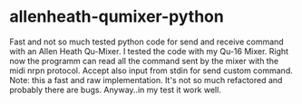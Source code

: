 # allenheath-qumixer-python
Fast and not so much tested python code for send and receive command with an Allen Heath Qu-Mixer. 
I tested the code with my Qu-16 Mixer. 
Right now the programm can read all the command sent by the mixer with the midi nrpn protocol.
Accept also input from stdin for send custom command.
Note: this a fast and raw implementation. It's not so much refactored and probably there are bugs.
Anyway..in my test it work well.

